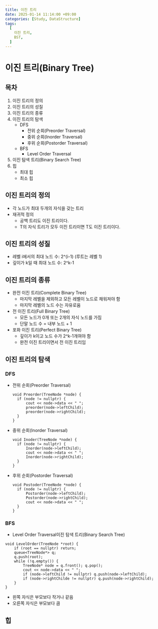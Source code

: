 ```yaml
---
title: 이진 트리
date: 2025-01-14 11:14:00 +09:00
categories: [Study, DataStructure]
tags:
  [
    이진 트리,
    BST,
  ]
---
```

# 이진 트리(Binary Tree)

## 목차

1.  이진 트리의 정의
2.  이진 트리의 성질
3.  이진 트리의 종류
4.  이진 트리의 탐색
    -   DFS
        -   전위 순회(Preorder Traversal)
        -   중위 순회(Inorder Traversal)
        -   후위 순회(Postorder Traversal)
    -   BFS
        -   Level Order Traversal
5.  이진 탐색 트리(Binary Search Tree)
6.  힙
    -   최대 힙
    -   최소 힙


## 이진 트리의 정의

-   각 노드가 최대 두개의 자식을 갖는 트리
-   재귀적 정의
    -   공백 트리도 이진 트리이다.
    -   T의 자식 트리가 모두 이진 트리이면 T도 이진 트리이다.


## 이진 트리의 성질

-   레벨 i에서의 최대 노드 수: 2^(i-1) (루트는 레벨 1)
-   깊이가 k일 때 최대 노드 수: 2^k-1


## 이진 트리의 종류

-   완전 이진 트리(Complete Binary Tree)
    -   마지막 레벨을 제외하고 모든 레벨이 노드로 채워져야 함
    -   마지막 레벨의 노드 수는 자유로움
-   전 이진 트리(Full Binary Tree)
    -   모든 노드가 0개 또는 2개의 자식 노드를 가짐
    -   단말 노드 수 = 내부 노드 + 1
-   포화 이진 트리(Perfect Binary Tree)
    -   깊이가 k이고 노드 수가 2^k-1개여야 함
    -   완전 이진 트리이면서 전 이진 트리임


## 이진 트리의 탐색

### DFS

-   전위 순회(Preorder Traversal)
    
    ```
    void Preorder(TreeNode *node) { 
      if (node != nullptr) { 
          cout << node->data << " "; 
          preorder(node->leftChild); 
          preorder(node->rightChild); 
      } 
    }
    ```
    
-   중위 순회(Inorder Traversal)
    
    ```
    void Inoder(TreeNode *node) { 
      if (node != nullptr) { 
          Inorder(node->leftChild); 
          cout << node->data << " "; 
          Inorder(node->rightChild); 
      } 
    }
    ```
    
-   후위 순회(Postorder Traversal)
    
    ```
    void Postoder(TreeNode *node) { 
      if (node != nullptr) { 
          Postorder(node->leftChild); 
          Postorder(node->rightChild); 
          cout << node->data << " "; 
      } 
    }
    ```

### BFS

-   Level Order Traversal이진 탐색 트리(Binary Search Tree)
```
void LevelOrder(TreeNode *root) { 
   	if (root == nullptr) return; 
   	queue<TreeNode*> q; 
   	q.push(root); 
   	while (!q.empty()) { 
       	TreeNode* node = q.front(); q.pop(); 
       	cout << node->data << " "; 
       	if (node->leftChild != nullptr) q.push(node->leftChild); 
       	if (node->rightChilde != nullptr) q.push(node->rightChild); 
   	}
}
```

-   왼쪽 자식은 부모보다 작거나 같음
-   오른쪽 자식은 부모보다 큼


## 힙

